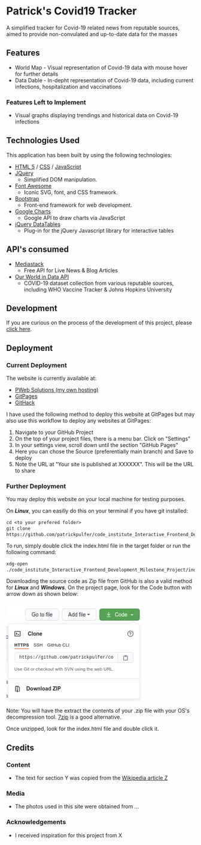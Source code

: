 # Patrick's Covid19 Tracker

A simplified tracker for Covid-19 related news from reputable sources, aimed to provide non-convulated and up-to-date data for the masses

## Features

- World Map - Visual representation of Covid-19 data with mouse hover for further details
- Data Dable - In-depht representation of Covid-19 data, including current infections, hospitalization and vaccinations

### Features Left to Implement

- Visual graphs displaying trendings and historical data on Covid-19 infections

## Technologies Used

This application has been built by using the following technologies:

- [HTML 5](https://www.w3.org/TR/2008/WD-html5-20080122/) / [CSS](https://www.w3.org/Style/CSS/Overview.en.html) / [JavaScript](https://262.ecma-international.org/10.0/index.html)
- [JQuery](https://jquery.com)
  - Simplified DOM manipulation.
- [Font Awesome](https://fontawesome.com/)
  - Iconic SVG, font, and CSS framework.
- [Bootstrap](https://getbootstrap.com/)
  - Front-end framework for web development.
- [Google Charts](https://developers.google.com/chart)
  - Google API to draw charts via JavaScript
- [jQuery DataTables](https://datatables.net/)
  - Plug-in for the jQuery Javascript library for interactive tables

## API's consumed

- [Mediastack](https://mediastack.com/)
  - Free API for Live News & Blog Articles
- [Our World in Data API](https://github.com/owid/covid-19-data)
  - COVID-19 dataset collection from various reputable sources, including WHO Vaccine Tracker & Johns Hopkins University

## Development

If you are curious on the process of the development of this project, please [click here](./documentation/development.md).

## Deployment

### Current Deployment

The website is currently available at:

- [PWeb Solutions (my own hosting)](http://www.pweb.solutions/covidtracker/)
- [GitPages](https://patrickpulfer.github.io/code_institute_Interactive_Frontend_Development_Milestone_Project/index.html)
- [GitHack](https://raw.githack.com/patrickpulfer/code_institute_Interactive_Frontend_Development_Milestone_Project/master/index.html)

I have used the following method to deploy this website at GitPages but may also use this workflow to deploy any websites at GitPages:

1. Navigate to your GitHub Project
2. On the top of your project files, there is a menu bar. Click on "Settings"
3. In your settings view, scroll down until the section "GitHub Pages"
4. Here you can chose the Source (preferentially main branch) and Save to deploy
5. Note the URL at "Your site is published at XXXXXX". This will be the URL to share

### Further Deployment

You may deploy this website on your local machine for testing purposes.

On **_Linux_**, you can easilly do this on your terminal if you have git installed:

```
cd <to your prefered folder>
git clone https://github.com/patrickpulfer/code_institute_Interactive_Frontend_Development_Milestone_Project.git

```

To run, simply double click the index.html file in the target folder or run the following command:

```
xdg-open ./code_institute_Interactive_Frontend_Development_Milestone_Project/index.html
```

Downloading the source code as Zip file from GitHub is also a valid method for **_Linux_** and **_Windows_**. On the project page, look for the Code button with arrow down as shown below:

<img src="./documentation/github.png">

Note: You will have the extract the contents of your .zip file with your OS's decompression tool. [7zip](https://www.7-zip.org/download.html) is a good alternative.

Once unzipped, look for the index.html file and double click it.

## Credits

### Content

- The text for section Y was copied from the [Wikipedia article Z](https://en.wikipedia.org/wiki/Z)

### Media

- The photos used in this site were obtained from ...

### Acknowledgements

- I received inspiration for this project from X
